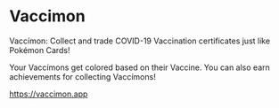 # Vaccimon

Vaccímon: Collect and trade COVID-19 Vaccination certificates just like Pokémon Cards! 

Your Vaccímons get colored based on their Vaccine. You can also earn achievements for collecting Vaccímons!

https://vaccimon.app
